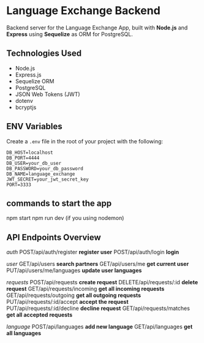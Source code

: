 # Language Exchange Backend

Backend server for the Language Exchange App, built with **Node.js** and **Express** using **Sequelize** as ORM for PostgreSQL.

## Technologies Used

-   Node.js
-   Express.js
-   Sequelize ORM
-   PostgreSQL
-   JSON Web Tokens (JWT)
-   dotenv
-   bcryptjs

## ENV Variables

Create a `.env` file in the root of your project with the following:

```env
DB_HOST=localhost
DB_PORT=4444
DB_USER=your_db_user
DB_PASSWORD=your_db_password
DB_NAME=language_exchange
JWT_SECRET=your_jwt_secret_key
PORT=3333
```

## commands to start the app

npm start
npm run dev (if you using nodemon)

## API Endpoints Overview

_auth_
POST/api/auth/register **register user**
POST/api/auth/login **login**

_user_
GET/api/users **search partners**
GET/api/users/me **get current user**
PUT/api/users/me/languages **update user languages**

_requests_
POST/api/requests **create request**
DELETE/api/requests/:id **delete request**
GET/api/requests/incoming **get all incoming requests**
GET/api/requests/outgoing **get all outgoing requests**
PUT/api/requests/:id/accept **accept the request**
PUT/api/requests/:id/decline **decline request**
GET/api/requests/matches **get all accepted requests**

_language_
POST/api/languages **add new language**
GET/api/languages **get all languages**
